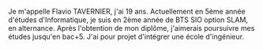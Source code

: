 Je m'appelle Flavio TAVERNIER, j'ai 19 ans.
Actuellement en 5ème année d'études d'Informatique, je suis en 2ème année de BTS SIO option SLAM, en alternance.
Après l'obtention de mon diplôme, j'aimerais poursuivre mes études jusqu'en bac+5.
J'ai pour projet d'intégrer une école d'ingénieur.
<!---
Flavio-Tavernier/Flavio-Tavernier is a ✨ special ✨ repository because its `README.md` (this file) appears on your GitHub profile.
You can click the Preview link to take a look at your changes.
--->
